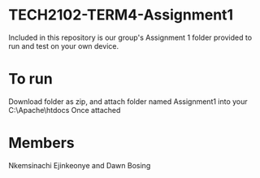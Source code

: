 # TECH2102-TERM4-Assignment1
Included in this repository is our group's Assignment 1 folder provided to run
and test on your own device.

# To run
Download folder as zip, and attach folder named Assignment1 into your C:\Apache\htdocs
Once attached

# Members 
Nkemsinachi Ejinkeonye and Dawn Bosing
